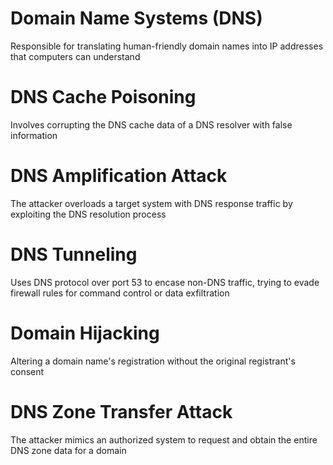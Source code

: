 # Domain Name Systems (DNS)

Responsible for translating human-friendly domain names into IP addresses that computers can understand

# DNS Cache Poisoning

Involves corrupting the DNS cache data of a DNS resolver with false information

# DNS Amplification Attack

The attacker overloads a target system with DNS response traffic by exploiting the DNS resolution process

# DNS Tunneling

Uses DNS protocol over port 53 to encase non-DNS traffic, trying to evade firewall rules for command control or data exfiltration

# Domain Hijacking

Altering a domain name's registration without the original registrant's consent

# DNS Zone Transfer Attack

The attacker mimics an authorized system to request and obtain the entire DNS zone data for a domain

